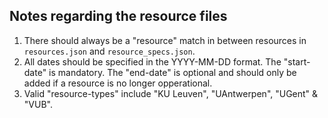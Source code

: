 ## Notes regarding the resource files
1) There should always be a "resource" match in between resources in `resources.json` and `resource_specs.json`.
2) All dates should be specified in the YYYY-MM-DD format. The "start-date" is mandatory. The "end-date" is optional and should only be added if a resource is no longer opperational.
3) Valid "resource-types" include "KU Leuven", "UAntwerpen", "UGent" & "VUB".
